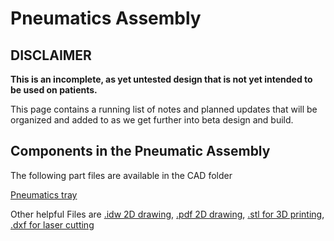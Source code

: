 # Pneumatics Assembly

## DISCLAIMER

**This is an incomplete, as yet untested design that is not yet intended to be used on patients.**

This page contains a running list of notes and planned updates that will be organized and added to as we get further into beta design and build.

## Components in the Pneumatic Assembly

The following part files are available in the CAD folder

[Pneumatics tray](CAD/PneumaticsTray.ipt)


Other helpful Files are [.idw 2D drawing](CAD/PneumaticsTray.ipt), [.pdf 2D drawing](CAD/PneumaticsTray.pdf), [.stl for 3D printing](CAD/PneumaticsTray.stl), [.dxf for laser cutting](CAD/PneumaticsTray_FrontFace.dxf)
